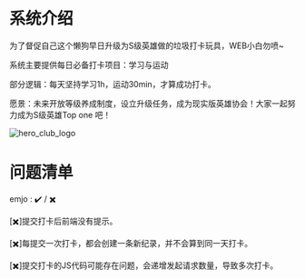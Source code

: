 # 系统介绍

为了督促自己这个懒狗早日升级为S级英雄做的垃圾打卡玩具，WEB小白勿喷~

系统主要提供每日必备打卡项目：学习与运动

部分逻辑：每天坚持学习1h，运动30min，才算成功打卡。

愿景：未来开放等级养成制度，设立升级任务，成为现实版英雄协会！大家一起努力成为S级英雄Top one 吧！

![hero_club_logo]([https://github.com/ACEKILLER-YOU/HeroClub/blob/main/HeroClubV1.0/static/img/hero_club_logo.png])

# 问题清单

emjo : ✔️ / ✖️

[✖️]提交打卡后前端没有提示。

[✖️]每提交一次打卡，都会创建一条新纪录，并不会算到同一天打卡。

[✖️]提交打卡的JS代码可能存在问题，会递增发起请求数量，导致多次打卡。
